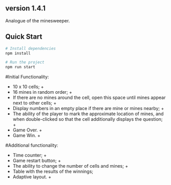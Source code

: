 
## version 1.4.1

Аnalogue of the minesweeper.

## Quick Start

```bash
# Install dependencies
npm install

# Run the project
npm run start
```

#Initial Functionality:

- 10 x 10 cells; +
- 16 mines in random order; +
- If there are no mines around the cell, open this space until mines appear next to other cells; +
- Display numbers in an empty place if there are mine or mines nearby; +
- The ability of the player to mark the approximate location of mines, and when double-clicked so that the cell additionally displays the question; +
- Game Over. +
- Game Win. +

#Additional functionality:

- Time counter; +
- Game restart button; +
- The ability to change the number of cells and mines; +
- Table with the results of the winnings;
- Adaptive layout. +
